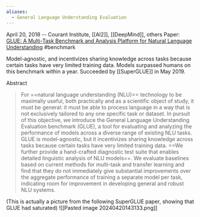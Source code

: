 ```yaml
---
aliases:
  - General Language Understanding Evaluation
---
```

April 20, 2018 -- Courant Institute, [[AI2]], [[DeepMind]], others
Paper: [GLUE: A Multi-Task Benchmark and Analysis Platform for Natural Language Understanding](https://arxiv.org/abs/1804.07461)
#benchmark 

Model-agnostic, and incentivizes sharing knowledge across tasks because certain tasks have very limited training data.
Models surpassed humans on this benchmark within a year.
Succeeded by [[SuperGLUE]] in May 2019.

Abstract
> For ==natural language understanding (NLU)== technology to be maximally useful, both practically and as a scientific object of study, it must be general: it must be able to process language in a way that is not exclusively tailored to any one specific task or dataset. In pursuit of this objective, we introduce the General Language Understanding Evaluation benchmark (GLUE), a tool for evaluating and analyzing the performance of models across a diverse range of existing NLU tasks. GLUE is model-agnostic, but it incentivizes sharing knowledge across tasks because certain tasks have very limited training data. ==We further provide a hand-crafted diagnostic test suite that enables detailed linguistic analysis of NLU models==. We evaluate baselines based on current methods for multi-task and transfer learning and find that they do not immediately give substantial improvements over the aggregate performance of training a separate model per task, indicating room for improvement in developing general and robust NLU systems.


(This is actually a picture from the following SuperGLUE paper, showing that GLUE had saturated)
![[Pasted image 20240420143133.png]]
